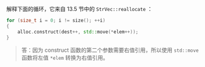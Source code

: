 解释下面的循环，它来自 13.5 节中的 `StrVec::reallocate` ：

```cpp
for (size_t i = 0; i != size(); ++i)
{
    alloc.construct(dest++, std::move(*elem++));
}
```

> 答：因为 construct 函数的第二个参数需要右值引用，所以使用 `std::move` 函数将左值 `*elem` 转换为右值引用。
